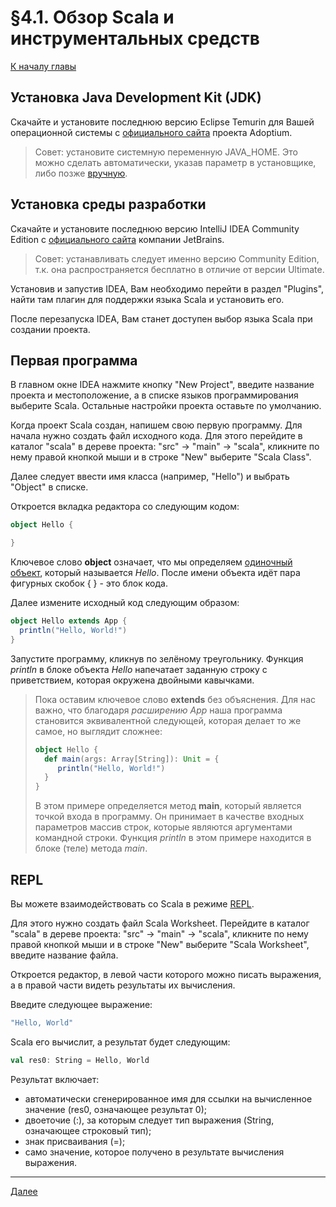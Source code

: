 # §4.1. Обзор Scala и инструментальных средств

[К началу главы](CHAPTER_4.md)

## Установка Java Development Kit (JDK)

Скачайте и установите последнюю версию Eclipse Temurin для Вашей операционной системы с [официального сайта](https://adoptium.net/temurin/releases/) проекта Adoptium.

> Совет: установите системную переменную JAVA_HOME. Это можно сделать автоматически, указав параметр в установщике, либо позже [вручную](https://www.baeldung.com/java-home-on-windows-mac-os-x-linux).

## Установка среды разработки

Скачайте и установите последнюю версию IntelliJ IDEA Community Edition с [официального сайта](https://www.jetbrains.com/idea/) компании JetBrains.

> Совет: устанавливать следует именно версию Community Edition, т.к. она распространяется бесплатно в отличие от версии Ultimate.

Установив и запустив IDEA, Вам необходимо перейти в раздел "Plugins", найти там плагин для поддержки языка Scala и установить его.

После перезапуска IDEA, Вам станет доступен выбор языка Scala при создании проекта.

## Первая программа

В главном окне IDEA нажмите кнопку "New Project", введите название проекта и местоположение, а в списке языков программирования выберите Scala.
Остальные настройки проекта оставьте по умолчанию.

Когда проект Scala создан, напишем свою первую программу. Для начала нужно создать файл исходного кода. Для этого перейдите в каталог "scala" в дереве проекта: "src" → "main" → "scala", кликните по нему правой кнопкой мыши и в строке "New" выберите "Scala Class".

Далее следует ввести имя класса (например, "Hello") и выбрать "Object" в списке.

Откроется вкладка редактора со следующим кодом:

```scala
object Hello {

}
```

Ключевое слово **object** означает, что мы определяем [одиночный объект](https://docs.scala-lang.org/ru/tour/singleton-objects.html), который называется *Hello*. После имени объекта идёт пара фигурных скобок { } - это блок кода.

Далее измените исходный код следующим образом:

```scala
object Hello extends App {
  println("Hello, World!")
}
```

Запустите программу, кликнув по зелёному треугольнику.
Функция *println* в блоке объекта *Hello* напечатает заданную строку с приветствием, которая окружена двойными кавычками.

> Пока оставим ключевое слово **extends** без объяснения.
> Для нас важно, что благодаря *расширению App* наша программа становится эквивалентной
> следующей, которая делает то же самое, но выглядит сложнее:
> 
> ```scala
> object Hello {
>   def main(args: Array[String]): Unit = {
>      println("Hello, World!")
>   }
> }
> ```
>
> В этом примере определяется метод **main**, который является точкой входа
> в программу. Он принимает в качестве входных параметров массив строк, которые
> являются аргументами командной строки. Функция *println* в этом примере
> находится в блоке (теле) метода *main*.

## REPL

Вы можете взаимодействовать со Scala в режиме [REPL](../chapter2/SECTION_2_1.md#среда-разработки-и-repl).

Для этого нужно создать файл Scala Worksheet. Перейдите в каталог "scala" в дереве проекта: "src" → "main" → "scala", кликните по нему правой кнопкой мыши и в строке "New" выберите "Scala Worksheet", введите название файла.

Откроется редактор, в левой части которого можно писать выражения, а в правой части видеть результаты их вычисления.

Введите следующее выражение:

```scala
"Hello, World"
```

Scala его вычислит, а результат будет следующим:

```scala
val res0: String = Hello, World
```

Результат включает:
- автоматически сгенерированное имя для ссылки на вычисленное значение (res0, означающее результат 0);
- двоеточие (:), за которым следует тип выражения (String, означающее строковый тип);
- знак присваивания (=);
- само значение, которое получено в результате вычисления выражения.

---
[Далее](SECTION_4_02.md)
